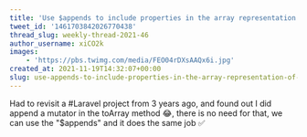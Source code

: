 ```yaml
---
title: 'Use $appends to include properties in the array representation of your model'
tweet_id: '1461703842026770438'
thread_slug: weekly-thread-2021-46
author_username: xiCO2k
images:
    - 'https://pbs.twimg.com/media/FEO04rDXsAAQx6i.jpg'
created_at: 2021-11-19T14:32:07+00:00
slug: use-appends-to-include-properties-in-the-array-representation-of-your-model
---
```

Had to revisit a #Laravel project from 3 years ago, and found out I did append a mutator in the toArray method 😂, there is no need for that, we can use the "$appends" and it does the same job ✅